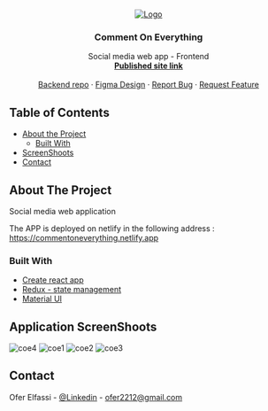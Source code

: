 
<!-- PROJECT LOGO -->
<br />
<p align="center">
  <a href="https://github.com/OferElfassi/coe-fe">
    <img src="https://user-images.githubusercontent.com/13490629/159046292-1b047452-1946-4421-9345-64e1ca377497.png" alt="Logo">
  </a>

<h3 align="center">Comment On Everything</h3>

  <p align="center">
    Social media web app - Frontend
 <br />
    <a href="https://commentoneverything.netlify.app"><strong>Published site link</strong></a>
    <br />
    <br />
    <a href="https://github.com/OferElfassi/CommentOnEverything">Backend repo</a>
    ·
    <a href="https://www.figma.com/file/hB6g6y8K2zMrS4LG8W6OYd/Untitled?node-id=0%3A1">Figma Design</a>
    ·
    <a href="https://github.com/OferElfassi/coe-fe/issues">Report Bug</a>
    ·
    <a href="https://github.com/OferElfassi/coe-fe/pulls">Request Feature</a>
  </p>
</p>


<!-- TABLE OF CONTENTS -->
## Table of Contents

* [About the Project](#about-the-project)
    * [Built With](#built-with)
* [ScreenShoots](#Application-ScreenShoots)
* [Contact](#contact)



<!-- ABOUT THE PROJECT -->
## About The Project


Social media web application



The APP is deployed on netlify in the following address : [ https://commentoneverything.netlify.app
]( https://commentoneverything.netlify.app)



### Built With

* [Create react app](https://reactjs.org/docs/create-a-new-react-app.html)
* [Redux - state management](https://redux.js.org/)
* [Material UI](https://mui.com/)


<!-- Application ScreenShoots -->
## Application ScreenShoots

![coe4](https://user-images.githubusercontent.com/13490629/159060900-a69fb057-fe3f-4601-9951-9b73e3e0d1da.PNG)
![coe1](https://user-images.githubusercontent.com/13490629/159060884-f39b62c5-ee25-4226-83e6-943813afd3d7.PNG)
![coe2](https://user-images.githubusercontent.com/13490629/159060911-b6d9068c-a1d1-487e-8311-52703d8e4f91.PNG)
![coe3](https://user-images.githubusercontent.com/13490629/159060925-71eedf34-9c88-498b-941d-cbdf25a2ed21.PNG)



<!-- CONTACT -->
## Contact

Ofer Elfassi - [@Linkedin](https://www.linkedin.com/in/oferelfassi) - ofer2212@gmail.com





